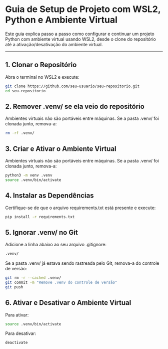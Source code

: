 # Guia de Setup de Projeto com WSL2, Python e Ambiente Virtual

Este guia explica passo a passo como configurar e continuar um projeto Python com ambiente virtual usando WSL2, desde o clone do repositório até a ativação/desativação do ambiente virtual.

---

## 1. Clonar o Repositório

Abra o terminal no WSL2 e execute:

```bash
git clone https://github.com/seu-usuario/seu-repositorio.git
cd seu-repositorio
```

## 2. Remover .venv/ se ela veio do repositório

Ambientes virtuais não são portáveis entre máquinas. Se a pasta .venv/ foi clonada junto, remova-a:

```bash
rm -rf .venv/
```

## 3. Criar e Ativar o Ambiente Virtual

Ambientes virtuais não são portáveis entre máquinas. Se a pasta .venv/ foi clonada junto, remova-a:

```bash
python3 -m venv .venv
source .venv/bin/activate
```

## 4. Instalar as Dependências

Certifique-se de que o arquivo requirements.txt está presente e execute:

```bash
pip install -r requirements.txt
```

## 5. Ignorar .venv/ no Git

Adicione a linha abaixo ao seu arquivo .gitignore:

```bash
.venv/
```

Se a pasta .venv/ já estava sendo rastreada pelo Git, remova-a do controle de versão:

```bash
git rm -r --cached .venv/
git commit -m "Remove .venv do controle de versão"
git push
```

## 6. Ativar e Desativar o Ambiente Virtual

Para ativar:

```bash
source .venv/bin/activate
```

Para desativar:

```bash
deactivate
```
